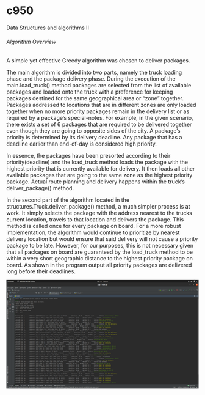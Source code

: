 # c950
Data Structures and algorithms II

###### Algorithm Overview
A simple yet effective Greedy algorithm was chosen to deliver packages.

The main algorithm is divided into two parts, namely the truck loading phase and the package delivery phase. During the execution of the main.load_truck() method packages are selected from the list of available packages and loaded onto the truck with a preference for keeping packages destined for the same geographical area or “zone” together. Packages addressed to locations that are in different zones are only loaded together when no more priority packages remain in the delivery list or as required by a package’s special-notes. For example, in the given scenario, there exists a set of 6 packages that are required to be delivered together even though they are going to opposite sides of the city. A package’s priority is determined by its delivery deadline. Any package that has a deadline earlier than end-of-day is considered high priority.

In essence, the packages have been presorted according to their priority(deadline) and the load_truck method loads the package with the highest priority that is currently available for delivery. It then loads all other available packages that are going to the same zone as the highest priority package. Actual route planning and delivery happens within the truck’s deliver_package() method.

In the second part of the algorithm located in the structures.Truck.deliver_package() method, a much simpler process is at work. It simply selects the package with the address nearest to the trucks current location, travels to that location and delivers the package. This method is called once for every package on board. For a more robust implementation, the algorithm would continue to prioritize by nearest delivery location but would ensure that said delivery will not cause a priority package to be late. However, for our purposes, this is not necessary given that all packages on board are guaranteed by the load_truck method to be within a very short geographic distance to the highest priority package on board. As shown in the program output all priority packages are delivered long before their deadlines.

<img src="./Screenshots/WGUPS_8-55.png?raw=true" alt="WGUPS_8-55.png"/>
